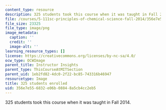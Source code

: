 ```yaml
---
content_type: resource
description: 325 students took this course when it was taught in Fall 2014.
file: /courses/5-111sc-principles-of-chemical-science-fall-2014/356e7e556832e06b08848a5cb4cc2eb5_325.png
file_size: 23325
file_type: image/png
image_metadata:
  caption: ''
  credit: ''
  image-alt: ''
learning_resource_types: []
license: https://creativecommons.org/licenses/by-nc-sa/4.0/
ocw_type: OCWImage
parent_title: Instructor Insights
parent_type: ThisCourseAtMITSection
parent_uid: 1eb2fd82-4dc0-2f22-bc85-743316b46947
resourcetype: Image
title: 325 students enrolled
uid: 356e7e55-6832-e06b-0884-8a5cb4cc2eb5
---
```

325 students took this course when it was taught in Fall 2014.